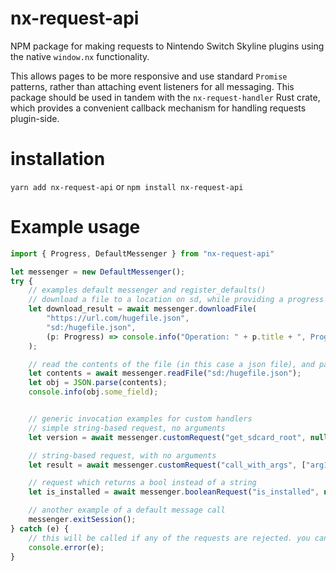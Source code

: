 # nx-request-api
NPM package for making requests to Nintendo Switch Skyline plugins using the native `window.nx` functionality.

This allows pages to be more responsive and use standard `Promise` patterns, rather than attaching event listeners for all messaging.
This package should be used in tandem with the `nx-request-handler` Rust crate, which provides a convenient callback mechanism for handling requests plugin-side.
# installation
`yarn add nx-request-api`
or
`npm install nx-request-api`

# Example usage
```typescript
import { Progress, DefaultMessenger } from "nx-request-api"

let messenger = new DefaultMessenger();
try {
    // examples default messenger and register_defaults()
    // download a file to a location on sd, while providing a progress callback for display
    let download_result = await messenger.downloadFile(
        "https://url.com/hugefile.json", 
        "sd:/hugefile.json", 
        (p: Progress) => console.info("Operation: " + p.title + ", Progress: " + p.progress)
    );

    // read the contents of the file (in this case a json file), and parse the data into an object.
    let contents = await messenger.readFile("sd:/hugefile.json");
    let obj = JSON.parse(contents);
    console.info(obj.some_field);


    // generic invocation examples for custom handlers
    // simple string-based request, no arguments
    let version = await messenger.customRequest("get_sdcard_root", null);

    // string-based request, with no arguments
    let result = await messenger.customRequest("call_with_args", ["arg1", "arg2", "arg3"]);

    // request which returns a bool instead of a string
    let is_installed = await messenger.booleanRequest("is_installed", null);

    // another example of a default message call
    messenger.exitSession();
} catch (e) { 
    // this will be called if any of the requests are rejected. you can also use .then() and .catch() on the individual calls.
    console.error(e); 
}
```